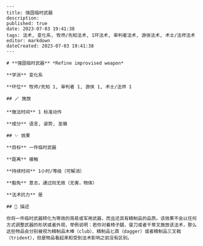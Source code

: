 
    ---
    title: 强固临时武器
    description: 
    published: true
    date: 2023-07-03 19:41:38
    tags: 法术, 变化系, 牧师/先知法术, 1环法术, 审判者法术, 游侠法术, 术士/法师法术
    editor: markdown
    dateCreated: 2023-07-03 19:41:38
    ---

    # **强固临时武器** *Refine improvised weapon*

    **学派** 变化系 

    **环位** 牧师/先知 1, 审判者 1, 游侠 1, 术士/法师 1

    ## 🪄 施放

    **施法时间** 1 标准动作

    **成分** 语言, 姿势, 圣徽

    ## ✨ 效果 

    **目标** 一件临时武器 

    **距离** 接触  

    **持续时间** 1小时/等级（可解消） 

    **豁免** 意志，通过则无效（无害，物体）

    **法术抗力** 是

    ## 📖 描述

    你将一件临时武器转化为等效的简易或军用武器，而且还具有精制品的品质。该效果不会以任何方式调整武器的形状或者外观，举例说明：若你对着椅子腿、餐刀或者干草叉施放该法术，那么这些物品会分别被视为精制品木棒（club）、精制品匕首（dagger）或者精制品三叉戟（trident），但是物品看起来和受到法术影响之前没有区别。
    